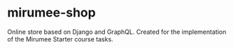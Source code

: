 # mirumee-shop
Online store based on Django and GraphQL. 
Created for the implementation of the Mirumee Starter course tasks.
